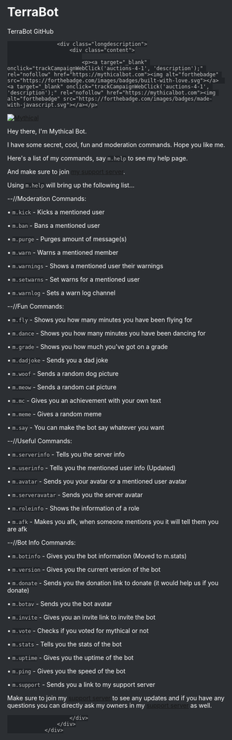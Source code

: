 # TerraBot
TerraBot GitHub
<div class="container is-widescreen">

					<div class="longdescription">
						<div class="content">
							
							<p><a target="_blank" onclick="trackCampaignWebClick('auctions-4-1', 'description');" rel="nofollow" href="https://mythicalbot.com"><img alt="forthebadge" src="https://forthebadge.com/images/badges/built-with-love.svg"></a>  <a target="_blank" onclick="trackCampaignWebClick('auctions-4-1', 'description');" rel="nofollow" href="https://mythicalbot.com"><img alt="forthebadge" src="https://forthebadge.com/images/badges/made-with-javascript.svg"></a></p>
<a target="_blank" onclick="trackCampaignWebClick('auctions-4-1', 'description');" rel="nofollow" href="https://top.gg/bot/590915364376805387">
  <img alt="Mythical" src="https://top.gg/api/widget/status/590915364376805387.svg">
</a>
<style>
@keyframes floating {
    from { transform: translate(0,  0px); }
    65%  { transform: translate(0, 15px); }
    to   { transform: translate(0, -0px); }    
}

.columns .bot-img {
    border-radius: 4px;
    overflow: hidden;
    box-shadow: none;
    background: transparent !important;
    box-shadow: 1px 1px 0px 0px #121212, 4px 4px 8px 0px rgb(18, 18, 18) !important;
    border-radius: 500px;
    animation-name: floating;
    animation-duration: 5s;
    animation-iteration-count: infinite;
    animation-timing-function: ease-in-out;
}
.page {
	color:  !important;
}
p {
	color:  !important;
}
html {
	background-color: #2C2F33 !important;
}
.status.green {
	color: #00ff3c !important;
}
code {
	background: #212428 !important;
	color: #c8c8c8 !important;
}
.btn-blue {
	background: #495ea9 !important;
}
.btn-orange {
	background: #495ea9 !important;
}
body {
	color: #ffffff !important;
}
h1 {
	color: #ffffff !important;
}
h2 {
	color: #ffffff !important;
}
th {
	color: #ffffff !important;
}
.bot-name {
	color: white;
	-webkit-background-clip: text;
	background-clip: text;
}
.longdescription .content {
	color: #ffffff !important;
}
}
.color-medium-blue {
	color: #495ea9 !important;
}
.content {
	background-color: #3d4247 !important;
}
tr:hover {
	background-color: #212428 !important;
}
.botpagebutton {
	background: #212428;
	font: 300 19px "Karla", sans-serif!important;
	color: #eee;
	display: block;
	height: 26px;
	line-height: 26px!important;
	border-radius: 3px;
	padding: 0 4px 0 7px;
	vertical-align: middle !important;
	text-decoration: none;
	-webkit-transition: color 0.3s;
	-webkit-transition: background 0.3s;
}
.botpagebutton::after {
	background: #fff;
	border-bottom: 13px solid transparent;
	border-top: 13px solid transparent;
	content: '';
	position: absolute;
	right: 0;
	top: 0;
}
.botpagebutton:hover {
	background-color: #7289DA;
	color: white;
}
span.lib, span#prefix {
	color:white !important;
}
a:hover {
	color: white !important;
}
.margin-bottom: 15px {
	color: black !important;
}
strong:hover {
	color: black !important;
}
#menu {
	background: #212428 !important;
}
#report {
  color: #e13232!important;
  -webkit-transition: color 0.3s!important;
}
#report:hover {
    background-color: #e16464!important;
  color: white!important;
</style>
<p>Hey there, I'm Mythical Bot.</p>
<p>I have some secret, cool, fun and moderation commands. Hope you like me.</p>
<p>Here's a list of my commands, say <code>m.help</code> to see my help page.</p>
<p>And make sure to join <a target="_blank" onclick="trackCampaignWebClick('auctions-4-1', 'description');" rel="nofollow" href="https://discord.gg/eJESDaJ">my support server</a>.</p>
<p>Using <code>m.help</code> will bring up the following list...</p>
<p>--//Moderation Commands:</p>
<p>• <code>m.kick</code> - Kicks a mentioned user</p>
<p>• <code>m.ban</code> - Bans a mentioned user</p>
<p>• <code>m.purge</code> - Purges amount of message(s)</p>
<p>• <code>m.warn</code> - Warns a mentioned member</p>
<p>• <code>m.warnings</code> - Shows a mentioned user their warnings</p>
<p>• <code>m.setwarns</code> - Set warns for a mentioned user</p>
<p>• <code>m.warnlog</code> - Sets a warn log channel</p>
<p>--//Fun Commands:</p>
<p>• <code>m.fly</code> - Shows you how many minutes you have been flying for</p>
<p>• <code>m.dance</code> - Shows you how many minutes you have been dancing for</p>
<p>• <code>m.grade</code> - Shows you how much you've got on a grade</p>
<p>• <code>m.dadjoke</code> - Sends you a dad joke</p>
<p>• <code>m.woof</code> - Sends a random dog picture</p>
<p>• <code>m.meow</code> - Sends a random cat picture</p>
<p>• <code>m.mc</code> - Gives you an achievement with your own text</p>
<p>• <code>m.meme</code> - Gives a random meme</p>
<p>• <code>m.say</code> - You can make the bot say whatever you want</p>
<p>--//Useful Commands:</p>
<p>• <code>m.serverinfo</code> - Tells you the server info</p>
<p>• <code>m.userinfo</code> - Tells you the mentioned user info (Updated)</p>
<p>• <code>m.avatar</code> - Sends you your avatar or a mentioned user avatar</p>
<p>• <code>m.serveravatar</code> - Sends you the server avatar</p>
<p>• <code>m.roleinfo</code> - Shows the information of a role</p>
<p>• <code>m.afk</code> - Makes you afk, when someone mentions you it will tell them you are afk</p>
<p>--//Bot Info Commands:</p>
<p>• <code>m.botinfo</code> - Gives you the bot information (Moved to m.stats)</p>
<p>• <code>m.version</code> - Gives you the current version of the bot</p>
<p>• <code>m.donate</code> - Sends you the donation link to donate (it would help us if you donate)</p>
<p>• <code>m.botav</code> - Sends you the bot avatar</p>
<p>• <code>m.invite</code> - Gives you an invite link to invite the bot</p>
<p>• <code>m.vote</code> - Checks if you voted for mythical or not</p>
<p>• <code>m.stats</code> - Tells you the stats of the bot</p>
<p>• <code>m.uptime</code> - Gives you the uptime of the bot</p>
<p>• <code>m.ping</code> - Gives you the speed of the bot</p>
<p>• <code>m.support</code> - Sends you a link to my support server</p>
<p>Make sure to join my <a target="_blank" onclick="trackCampaignWebClick('auctions-4-1', 'description');" rel="nofollow" href="https://discord.gg/eJESDaJ">support server</a> to see any updates and if you have any questions you can directly ask my owners in my <a target="_blank" onclick="trackCampaignWebClick('auctions-4-1', 'description');" rel="nofollow" href="https://discord.gg/eJESDaJ">support server</a> as well.</p>

							
						</div>
					</div>
				</div>
